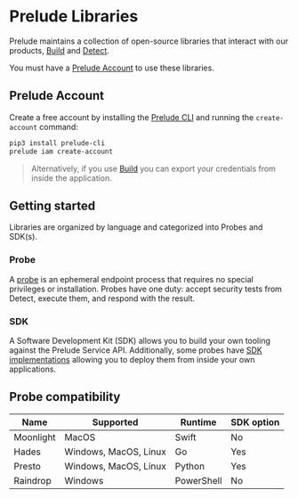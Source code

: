 # Prelude Libraries

Prelude maintains a collection of open-source libraries that interact with our products, [Build](https://docs.prelude.org/docs/build) and [Detect](https://docs.prelude.org/docs/the-basics).

You must have a [Prelude Account](https://docs.prelude.org/docs/prelude-account) to use these libraries. 

## Prelude Account

Create a free account by installing the [Prelude CLI](https://docs.prelude.org/docs/prelude-cli) and running the ``create-account`` command:
```bash
pip3 install prelude-cli
prelude iam create-account
```

> Alternatively, if you use [Build](https://build.preludesecurity.com) you can export your credentials from inside the application.

## Getting started

Libraries are organized by language and categorized into Probes and SDK(s).

### Probe

A [probe](https://docs.prelude.org/docs/probes) is an ephemeral endpoint process that requires no special privileges or installation. Probes have one duty: accept security tests from Detect, execute them, and respond with the result.

### SDK

A Software Development Kit (SDK) allows you to build your own tooling against the Prelude Service API. Additionally, some probes have [SDK implementations](https://docs.prelude.org/docs/probes#sdk-probes) allowing you to deploy them from inside your own applications.

## Probe compatibility 

| Name  | Supported | Runtime | SDK option
| ------------- | ------------- | ------------- | -------------
| Moonlight | MacOS | Swift | No
| Hades | Windows, MacOS, Linux | Go | Yes
| Presto | Windows, MacOS, Linux | Python | Yes
| Raindrop | Windows | PowerShell | No

